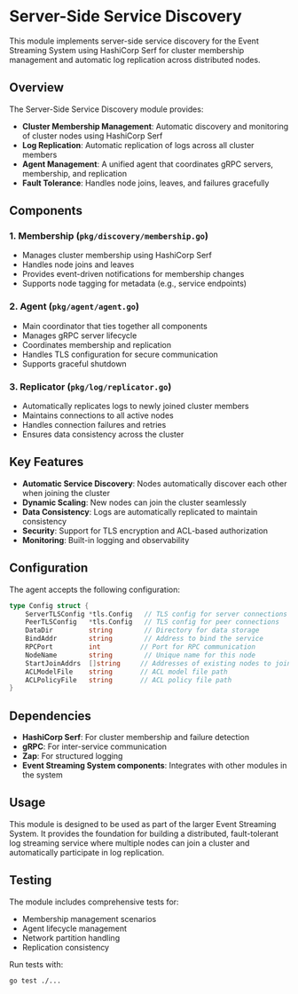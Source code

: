 # Server-Side Service Discovery

This module implements server-side service discovery for the Event Streaming System using HashiCorp Serf for cluster membership management and automatic log replication across distributed nodes.

## Overview

The Server-Side Service Discovery module provides:

- **Cluster Membership Management**: Automatic discovery and monitoring of cluster nodes using HashiCorp Serf
- **Log Replication**: Automatic replication of logs across all cluster members
- **Agent Management**: A unified agent that coordinates gRPC servers, membership, and replication
- **Fault Tolerance**: Handles node joins, leaves, and failures gracefully

## Components

### 1. Membership (`pkg/discovery/membership.go`)
- Manages cluster membership using HashiCorp Serf
- Handles node joins and leaves
- Provides event-driven notifications for membership changes
- Supports node tagging for metadata (e.g., service endpoints)

### 2. Agent (`pkg/agent/agent.go`)
- Main coordinator that ties together all components
- Manages gRPC server lifecycle
- Coordinates membership and replication
- Handles TLS configuration for secure communication
- Supports graceful shutdown

### 3. Replicator (`pkg/log/replicator.go`)
- Automatically replicates logs to newly joined cluster members
- Maintains connections to all active nodes
- Handles connection failures and retries
- Ensures data consistency across the cluster

## Key Features

- **Automatic Service Discovery**: Nodes automatically discover each other when joining the cluster
- **Dynamic Scaling**: New nodes can join the cluster seamlessly
- **Data Consistency**: Logs are automatically replicated to maintain consistency
- **Security**: Support for TLS encryption and ACL-based authorization
- **Monitoring**: Built-in logging and observability

## Configuration

The agent accepts the following configuration:

```go
type Config struct {
    ServerTLSConfig *tls.Config   // TLS config for server connections
    PeerTLSConfig   *tls.Config   // TLS config for peer connections
    DataDir         string        // Directory for data storage
    BindAddr        string        // Address to bind the service
    RPCPort         int          // Port for RPC communication
    NodeName        string        // Unique name for this node
    StartJoinAddrs  []string     // Addresses of existing nodes to join
    ACLModelFile    string       // ACL model file path
    ACLPolicyFile   string       // ACL policy file path
}
```

## Dependencies

- **HashiCorp Serf**: For cluster membership and failure detection
- **gRPC**: For inter-service communication
- **Zap**: For structured logging
- **Event Streaming System components**: Integrates with other modules in the system

## Usage

This module is designed to be used as part of the larger Event Streaming System. It provides the foundation for building a distributed, fault-tolerant log streaming service where multiple nodes can join a cluster and automatically participate in log replication.

## Testing

The module includes comprehensive tests for:
- Membership management scenarios
- Agent lifecycle management
- Network partition handling
- Replication consistency

Run tests with:
```bash
go test ./...
```